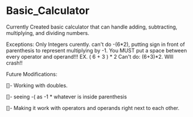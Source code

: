 # Basic_Calculator

Currently Created basic calculator that can handle adding, subtracting, multiplying, and dividing numbers.

Exceptions: Only Integers curently. can't do -(6*2), putting sign in front of parenthesis to represent multiplying by -1.
You MUST put a space between every operator and operand!!! EX. ( 6 + 3 ) * 2      Can't do: (6+3)*2. WIll crash!!

Future Modifications:

[]- Working with doubles.

[]- seeing -( as -1 * whatever is inside parenthesis

[]- Making it work with operators and operands right next to each other.
